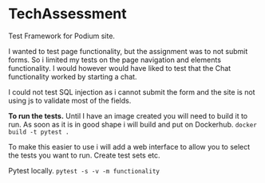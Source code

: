 # TechAssessment
 
Test Framework for Podium site. 

I wanted to test page functionality, but the assignment was to not submit forms.
So i limited my tests on the page navigation and elements functionality. 
I would however would have liked to test that the Chat functionality worked by starting a chat.

I could not test SQL injection as i cannot submit the form and the site is not using js to validate most of the fields.

**To run the tests.** 
Until I have an image created you will need to build it to run. As soon as it is in good shape i will build and put on Dockerhub.
`docker build -t pytest .`

To make this easier to use i will add a web interface to allow you to select the tests you want to run. Create test sets etc. 

Pytest locally. 
`pytest -s -v -m functionality `